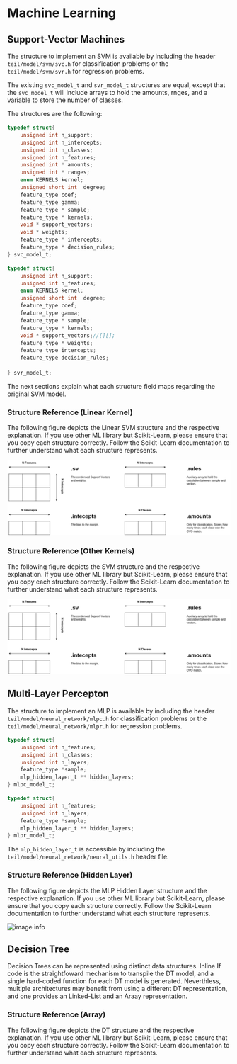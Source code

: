 Machine Learning
======

## Support-Vector Machines

The structure to implement an SVM is available by including the header `teil/model/svm/svc.h` for classification problems or the `teil/model/svm/svr.h` for regression problems.

The existing `svc_model_t` and `svr_model_t` structures are equal, except that the `svc_model_t` will include arrays to hold the amounts, rnges, and a variable to store the number of classes.

The structures are the following:

```c
typedef struct{
    unsigned int n_support;
    unsigned int n_intercepts;
    unsigned int n_classes;
    unsigned int n_features;
    unsigned int * amounts;
    unsigned int * ranges;
    enum KERNELS kernel;
    unsigned short int  degree;
    feature_type coef;
    feature_type gamma;
    feature_type * sample;
    feature_type * kernels;
    void * support_vectors;
    void * weights;
    feature_type * intercepts;
    feature_type * decision_rules;
} svc_model_t;
```

```c
typedef struct{
    unsigned int n_support;
    unsigned int n_features;
    enum KERNELS kernel;
    unsigned short int  degree;
    feature_type coef;
    feature_type gamma;
    feature_type * sample;
    feature_type * kernels;
    void * support_vectors;//[][];
    feature_type * weights;
    feature_type intercepts;
    feature_type decision_rules;

} svr_model_t;
```

The next sections explain what each structure field maps regarding the original SVM model. 

### Structure Reference (Linear Kernel)

The following figure depicts the Linear SVM structure and the respective explanation.
If you use other ML library but Scikit-Learn, please ensure that you copy each structure correctly.
Follow the Scikit-Learn documentation to further understand what each structure represents.

![image info](img/svmlinear.png)

### Structure Reference (Other Kernels)

The following figure depicts the SVM structure and the respective explanation. 
If you use other ML library but Scikit-Learn, please ensure that you copy each structure correctly.
Follow the Scikit-Learn documentation to further understand what each structure represents.

![image info](img/svm.png)



## Multi-Layer Percepton

The structure to implement an MLP is available by including the header `teil/model/neural_network/mlpc.h` for classification problems or the `teil/model/neural_network/mlpr.h` for regression problems.

```c 
typedef struct{
    unsigned int n_features;
    unsigned int n_classes;
    unsigned int n_layers;
    feature_type *sample;
    mlp_hidden_layer_t ** hidden_layers;
} mlpc_model_t;
```

```c 
typedef struct{
    unsigned int n_features;
    unsigned int n_layers;
    feature_type *sample;
    mlp_hidden_layer_t ** hidden_layers;
} mlpr_model_t;
```

The `mlp_hidden_layer_t` is accessible by including the  `teil/model/neural_network/neural_utils.h` header file.

### Structure Reference (Hidden Layer)

The following figure depicts the MLP Hidden Layer structure and the respective explanation. 
If you use other ML library but Scikit-Learn, please ensure that you copy each structure correctly.
Follow the Scikit-Learn documentation to further understand what each structure represents.

![image info](img/mlp.png)

## Decision Tree

Decision Trees can be represented using distinct data structures.
Inline If code is the straightfoward mechanism to transpile the DT model,
and a single hard-coded function for each DT model is generated. 
Neverthless, multiple architectures may benefit from using a different DT representation,
and one provides an Linked-List and an Araay representation.

### Structure Reference (Array)

The following figure depicts the DT structure and the respective explanation. 
If you use other ML library but Scikit-Learn, please ensure that you copy each structure correctly.
Follow the Scikit-Learn documentation to further understand what each structure represents.
